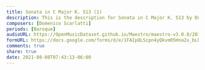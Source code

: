 ```yaml
---
title: Sonata in C Major K. 513 (1)
description: This is the description for Sonata in C Major K. 513 by Domenico Scarlatti
composers: [Domenico Scarlatti]
periods: [Baroque]
audioURL: https://OpenMusicDataset.github.io/Maestro/maestro-v3.0.0/2014/MIDI-UNPROCESSED_09-10_R1_2014_MID--AUDIO_10_R1_2014_wav--2.midi
formURL: https://docs.google.com/forms/d/e/1FAIpQLScpn4yQkvm05Hna2u_bLOL5qtbkdvNzbyfZk1pNOwKrxnv7JQ/viewform
comments: true
share: true
date: 2021-08-08T07:43:13-06:00
---
```

